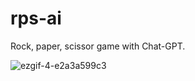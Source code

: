 # rps-ai
Rock, paper, scissor game with Chat-GPT.

![ezgif-4-e2a3a599c3](https://github.com/tanchu-git/rps-ai/assets/139019601/734ecec3-7a6d-4acb-9481-f94280b0de6f)
